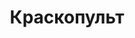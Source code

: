 ---
id: '17'
title: Краскопульт 
description: Залог 2000 рублей
price: '150'
order: 17
default_thumbnail_image: image/kraskopult.jpg
default_original_image: image/kraskopult_sm.jpg
category: content/category/07specteh.md
featured: true
layout: product
---